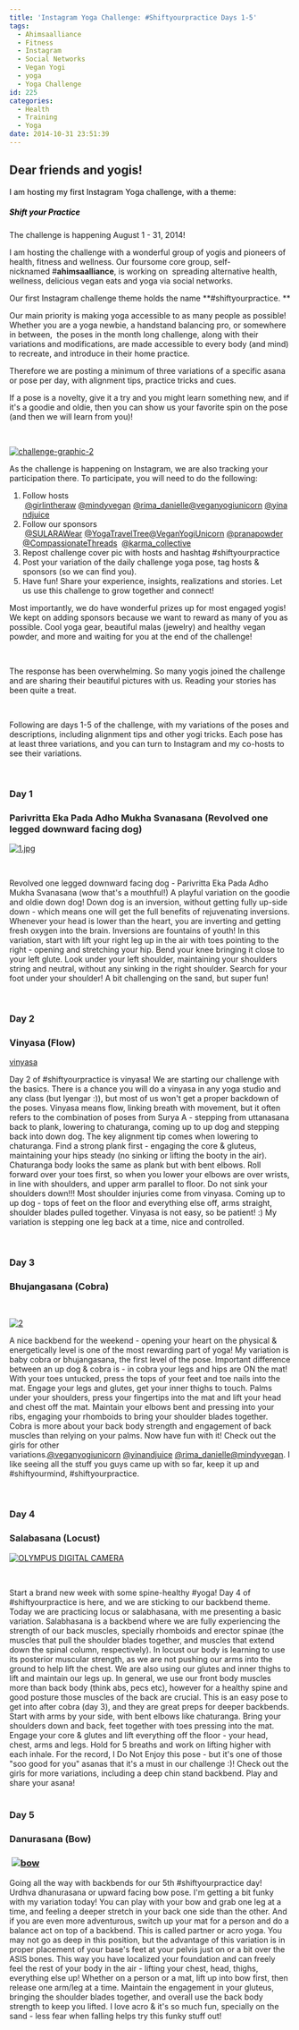 ```yaml
---
title: 'Instagram Yoga Challenge: #Shiftyourpractice Days 1-5'
tags:
  - Ahimsaalliance
  - Fitness
  - Instagram
  - Social Networks
  - Vegan Yogi
  - yoga
  - Yoga Challenge
id: 225
categories:
  - Health
  - Training
  - Yoga
date: 2014-10-31 23:51:39
---
```


## Dear friends and yogis!

<span style="color: #000000;">I am hosting my first Instagram Yoga challenge, with a theme:</span>

##### <span style="color: #000000;">Shift your Practice</span>

The challenge is happening August 1 - 31, 2014!

I am hosting the challenge with a wonderful group of yogis and pioneers of health, fitness and wellness. Our foursome core group, self-nicknamed #**ahimsaalliance**, is working on  spreading alternative health, wellness, delicious vegan eats and yoga via social networks.

Our first Instagram challenge theme holds the name **#shiftyourpractice. **

Our main priority is making yoga accessible to as many people as possible! Whether you are a yoga newbie, a handstand balancing pro, or somewhere in between,  the poses in the month long challenge, along with their variations and modifications, are made accessible to every body (and mind) to recreate, and introduce in their home practice.

Therefore we are posting a minimum of three variations of a specific asana or pose per day, with alignment tips, practice tricks and cues.

If a pose is a novelty, give it a try and you might learn something new, and if it's a goodie and oldie, then you can show us your favorite spin on the pose (and then we will learn from you)!

&nbsp;

[![challenge-graphic-2](http://girlintheraw.com/wp-content/uploads/2014/10/challenge-graphic-2.jpg)](http://girlintheraw.com/wp-content/uploads/2014/10/challenge-graphic-2.jpg)

As the challenge is happening on Instagram, we are also tracking your participation there. To participate, you will need to do the following:

1.  Follow hosts  [@girlintheraw](http://instagram.com/girlintheraw)<span data-reactid=".s.0.0.0.0.0.0.1.0.0.0.0.1.2:1.2"> </span>[@mindyvegan](http://instagram.com/mindyvegan)<span data-reactid=".s.0.0.0.0.0.0.1.0.0.0.0.1.2:1.4"> </span>[@rima_danielle](http://instagram.com/rima_danielle)[@veganyogiunicorn](http://instagram.com/veganyogiunicorn)<span data-reactid=".s.0.0.0.0.0.0.1.0.0.0.0.1.2:1.8"> [@yinandjuice](http://instagram.com/yinandjuice)</span>
2.  <span data-reactid=".s.0.0.0.0.0.0.1.0.0.0.0.1.2:1.a">Follow our sponsors  </span>[@SULARAWear](http://instagram.com/SULARAWear)<span data-reactid=".s.0.0.0.0.0.0.1.0.0.0.0.1.2:1.c"> </span>[@YogaTravelTree](http://instagram.com/YogaTravelTree)[@VeganYogiUnicorn](http://instagram.com/VeganYogiUnicorn)<span data-reactid=".s.0.0.0.0.0.0.1.0.0.0.0.1.2:1.g"> </span>[@pranapowder](http://instagram.com/pranapowder)<span data-reactid=".s.0.0.0.0.0.0.1.0.0.0.0.1.2:1.i"> [@CompassionateThreads](http://instagram.com/CompassionateThreads) <span style="color: #222222;" data-reactid=".21.0.0.0.0.0.0.1.0.0.0.0.1.2:1.2"> </span>[@karma_collective](http://instagram.com/karma_collective)</span>
3.  Repost challenge cover pic with hosts and hashtag #shiftyourpractice
4.  Post your variation of the daily challenge yoga pose, tag hosts &amp; sponsors (so we can find you).
5.  Have fun! Share your experience, insights, realizations and stories. Let us use this challenge to grow together and connect!
&nbsp;

Most importantly, we do have wonderful prizes up for most engaged yogis! We kept on adding sponsors because we want to reward as many of you as possible. Cool yoga gear, beautiful malas (jewelry) and healthy vegan powder, and more and waiting for you at the end of the challenge!

&nbsp;

The response has been overwhelming. So many yogis joined the challenge and are sharing their beautiful pictures with us. Reading your stories has been quite a treat.

&nbsp;

Following are days 1-5 of the challenge, with my variations of the poses and descriptions, including alignment tips and other yogi tricks. Each pose has at least three variations, and you can turn to Instagram and my co-hosts to see their variations.

&nbsp;

### Day 1

### <span style="color: #222222;">Parivritta Eka Pada Adho Mukha Svanasana (Revolved one legged downward facing dog)</span>

[![1.jpg](http://girlintheraw.com/wp-content/uploads/2014/10/1.jpg)](http://girlintheraw.com/wp-content/uploads/2014/10/1.jpg)

&nbsp;

<span style="color: #222222;" data-reactid=".13.0.0.0.0.0.0.1.0.0.0.0.1.2:1.0">Revolved one legged downward facing dog - Parivritta Eka Pada Adho Mukha Svanasana (wow that's a mouthful!) A playful variation on the goodie and oldie down dog! Down dog is an inversion, without getting fully up-side down - which means one will get the full benefits of rejuvenating inversions. Whenever your head is lower than the heart, you are inverting and getting fresh oxygen into the brain. Inversions are fountains of youth! In this variation, start with lift your right leg up in the air with toes pointing to the right - opening and stretching your hip. Bend your knee bringing it close to your left glute. Look under your left shoulder, maintaining your shoulders string and neutral, without any sinking in the right shoulder. Search for your foot under your shoulder! A bit challenging on the sand, but super fun! </span>

&nbsp;

### Day 2

### Vinyasa (Flow)

[vinyasa](http://girlintheraw.com/wp-content/uploads/2014/10/vinyasa.mov)

Day 2 of #shiftyourpractice is vinyasa! We are starting our challenge with the basics. There is a chance you will do a vinyasa in any yoga studio and any class (but Iyengar :)), but most of us won't get a proper backdown of the poses. Vinyasa means flow, linking breath with movement, but it often refers to the combination of poses from Surya A - stepping from uttanasana back to plank, lowering to chaturanga, coming up to up dog and stepping back into down dog. The key alignment tip comes when lowering to chaturanga. Find a strong plank first - engaging the core &amp; gluteus, maintaining your hips steady (no sinking or lifting the booty in the air). Chaturanga body looks the same as plank but with bent elbows. Roll forward over your toes first, so when you lower your elbows are over wrists, in line with shoulders, and upper arm parallel to floor. Do not sink your shoulders down!!! Most shoulder injuries come from vinyasa. Coming up to up dog - tops of feet on the floor and everything else off, arms straight, shoulder blades pulled together. Vinyasa is not easy, so be patient! :) My variation is stepping one leg back at a time, nice and controlled.

&nbsp;

### Day 3

### Bhujangasana (Cobra)

&nbsp;

[![2](http://girlintheraw.com/wp-content/uploads/2014/10/2.png)](http://girlintheraw.com/wp-content/uploads/2014/10/2.png)

<span style="color: #222222;" data-reactid=".1o.0.0.0.0.0.0.1.0.0.0.0.1.2:1.0">A nice backbend for the weekend - opening your heart on the physical &amp; energetically level is one of the most rewarding part of yoga! My variation is baby cobra or bhujangasana, the first level of the pose. Important difference between an up dog &amp; cobra is - in cobra your legs and hips are ON the mat! With your toes untucked, press the tops of your feet and toe nails into the mat. Engage your legs and glutes, get your inner thighs to touch. Palms under your shoulders, press your fingertips into the mat and lift your head and chest off the mat. Maintain your elbows bent and pressing into your ribs, engaging your rhomboids to bring your shoulder blades together. Cobra is more about your back body strength and engagement of back muscles than relying on your palms. Now have fun with it! Check out the girls for other variations.</span>[@veganyogiunicorn](http://instagram.com/veganyogiunicorn)<span style="color: #222222;" data-reactid=".1o.0.0.0.0.0.0.1.0.0.0.0.1.2:1.2"> </span>[@yinandjuice](http://instagram.com/yinandjuice)<span style="color: #222222;" data-reactid=".1o.0.0.0.0.0.0.1.0.0.0.0.1.2:1.4"> </span>[@rima_danielle](http://instagram.com/rima_danielle)[@mindyvegan](http://instagram.com/mindyvegan)<span style="color: #222222;" data-reactid=".1o.0.0.0.0.0.0.1.0.0.0.0.1.2:1.8">. I like seeing all the stuff you guys came up with so far, keep it up and #shiftyourmind, #shiftyourpractice.</span>

&nbsp;
<div class="ImageBlock Voice Story" style="color: #222222;" data-reactid=".3c.0.0.0.0.0.0.1.0.0.0.0">

### Day 4

### Salabasana (Locust)

[![OLYMPUS DIGITAL CAMERA](http://girlintheraw.com/wp-content/uploads/2014/10/3.jpg)](http://girlintheraw.com/wp-content/uploads/2014/10/3.jpg)

&nbsp;
<div class="ibContent" data-reactid=".3c.0.0.0.0.0.0.1.0.0.0.0.1"><span data-reactid=".3c.0.0.0.0.0.0.1.0.0.0.0.1.2:1"><span data-reactid=".3c.0.0.0.0.0.0.1.0.0.0.0.1.2:1.0">Start a brand new week with some spine-healthy #yoga! Day 4 of #shiftyourpractice is here, and we are sticking to our backbend theme. Today we are practicing locus or salabhasana, with me presenting a basic variation. Salabhasana is a backbend where we are fully experiencing the strength of our back muscles, specially rhomboids and erector spinae (the muscles that pull the shoulder blades together, and muscles that extend down the spinal column, respectively). In locust our body is learning to use its posterior muscular strength, as we are not pushing our arms into the ground to help lift the chest. We are also using our glutes and inner thighs to lift and maintain our legs up. In general, we use our front body muscles more than back body (think abs, pecs etc), however for a healthy spine and good posture those muscles of the back are crucial. This is an easy pose to get into after cobra (day 3), and they are great preps for deeper backbends. Start with arms by your side, with bent elbows like chaturanga. Bring your shoulders down and back, feet together with toes pressing into the mat. Engage your core &amp; glutes and lift everything off the floor - your head, chest, arms and legs. Hold for 5 breaths and work on lifting higher with each inhale. For the record, I Do Not Enjoy this pose - but it's one of those "soo good for you" asanas that it's a must in our challenge :)! Check out the girls for more variations, including a deep chin stand backbend. Play and share your asana! </span></span></div>
&nbsp;

### Day 5

### Danurasana (Bow)

###  [![bow](http://girlintheraw.com/wp-content/uploads/2014/10/bow.jpg)](http://girlintheraw.com/wp-content/uploads/2014/10/bow.jpg)

<div class="ImageBlock Voice Story" data-reactid=".3r.0.0.0.0.0.0.1.0.0.0.0">
<div class="ibContent" data-reactid=".3r.0.0.0.0.0.0.1.0.0.0.0.1">Going all the way with backbends for our 5th #shiftyourpractice day! Urdhva dhanurasana or upward facing bow pose. I'm getting a bit funky with my variation today! You can play with your bow and grab one leg at a time, and feeling a deeper stretch in your back one side than the other. And if you are even more adventurous, switch up your mat for a person and do a balance act on top of a backbend. This is called partner or acro yoga. You may not go as deep in this position, but the advantage of this variation is in proper placement of your base's feet at your pelvis just on or a bit over the ASIS bones. This way you have localized your foundation and can freely feel the rest of your body in the air - lifting your chest, head, thighs, everything else up! Whether on a person or a mat, lift up into bow first, then release one arm/leg at a time. Maintain the engagement in your gluteus, bringing the shoulder blades together, and overall use the back body strength to keep you lifted. I love acro &amp; it's so much fun, specially on the sand - less fear when falling helps try this funky stuff out!</div>
</div>
</div>